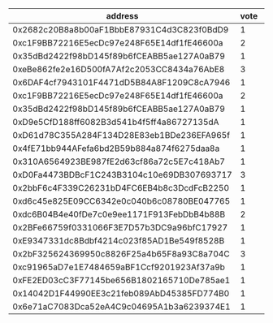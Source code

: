 address|vote|timestamp|signature
---|---|---|---
0x2682c20B8a8b00aF1BbbE87931C4d3C823f0BdD9|1|1599486827|0x4885dc2e9d7fb4f8eceac8be4aac798e7a74a52c62b3e197896bfc43ee73b944713cb863370bf0de6a2e72e2bb7b49832d4c7f512598c7b1272f777cf0c4637e1b
0xc1F9BB72216E5ecDc97e248F65E14df1fE46600a|2|1599487265|0x0336501ef68367f3a5063620fd24784ebb56b2da6b04a44161520718a93ba9a66030a3d5efdd2a68852588a996eb1f60349e01df925cf2427d58dbc1ffe2d4c61c
0x35dBd2422f98bD145f89b6fCEABB5ae127A0aB79|1|1599487300|0x86a98f1691969826b1ea71f7453536236657fcca1d42f79e511f3e7f688298bb779230b2ed2a3ee0abd5729aa8ed36d9f67282bdc7984572bd1ba4683537a2921c
0xeBe862fe2e16D500fA7Af2c2053CC8434a76AbE8|3|1599488535|0xd66ab01736bdcba75cc044d32c7af3e23d653d1f6267fe36d76134873db447e94d1d1564ec2f9b981d3ab5945fa33ad9a78e7a71c60470588c23939933e274e01b
0x6DAF4cf7943101F4471dD5B84A8F1209C8cA7946|1|1599491670|0xd5c220caf467cdb54be7b76211eb59873236ec9aa32579eb589652d9548471ba47bc6c5230884c1c6ce6476042407323b14c156a0560df8d92048018aea3e2e91b
0xc1F9BB72216E5ecDc97e248F65E14df1fE46600a|2|1599492075|0x7dc4e98234834e457c02cb7c4958c9f5d1d9231129b450121c89400253930f6d3b35cf1c537f93be5866a691d5662384f36d206a8a0ec022893a4425963b31f11c
0x35dBd2422f98bD145f89b6fCEABB5ae127A0aB79|1|1599492095|0x5b8a041419fd4a38f5202d5bb32efcab59573e7707ceb24a98d4b2baab771762512f0c023097e0fcf90f1a37637303fbef35cfefdddd9267c8c771743cc357031c
0xD9e5CfD188ff6082B3d541b4f5ff4a86727135dA|1|1599492382|0xa76b12e94a1b539b7d8685c5002cdef6de4f054d4d1b8b9c69e0d5d9262adf5a0ed92b5872d2b6f280d3766ff15ee642dc3198768ac1cb3f522493e4b081930f1b
0xD61d78C355A284F134D28E83eb1BDe236EFA965f|1|1599492473|0x9d709f6c056bd955a18eaddda47cb5b2713c4f6726b849573d4eee517c46c83d1cd2d11423c03f7eff63959a7f43976a62ca572fe3197aba50c87491836ad1cf1b
0x4fE71bb944AFefa6bd2B59b884a874f6275daa8a|1|1599492568|0x673c6316d97dbb1f6aad4d94dc0f574178e7ceac8f35d2dfa6265727d7a1c9f505688429e301aa5db6ff3e4da808274a3d86cec5b4cb2c05959bb9df556317d71b
0x310A6564923BE987fE2d63cf86a72c5E7c418Ab7|1|1599492632|0x5524d2f9710093571a110d0f133076be44564907d095d8344661097eba0594a76135debe549428bd3e77f133945f50f1b97e241999b0f64c1a74315876dd3a0a1b
0xD0Fa4473BDBcF1C243B3104c10e69DB307693717|3|1599492981|0xeca7650c059b90fed8a29b75bb56b6fe9bfbec1ffac657eccf9efa3d2b83862467e02583061de8198ccbe2b67bb54c5104e1689f36ea90c12c16b28367a0115a1b
0x2bbF6c4F339C26231bD4FC6EB4b8c3DcdFcB2250|1|1599493050|0x343217730d9697c06a4163955c4ad23aa64e1555e4611c5b64efe9c633361d6d44f7a0ea0670b3269097a609ff93ba197f1867472e4e0a06b9da9c8e20671f9d1c
0xd6c45e825E09CC6342e0c040b6c08780BE047765|1|1599493296|0xfc7b4f217c0fbd2dab8354220646405ff129f692dbcebaa1c87354eee2b9943d46c1a70b33214ffedee919a320a26029d40070780eeecc39c165e3bef8607e431c
0xdc6B04B4e40fDe7c0e9ee1171F913FebDbB4b88B|2|1599493382|0x3822328268f20a59db89ff9509888df0bfe75417afde2851b7608166520e32fa0ee93fb13c9dd31013fa44d618d781d8f3fa90c7c9daa600265e1ccaf7f0d4111b
0x2BFe66759f0331066F3E7D57b3DC9a96bfC17927|1|1599493390|0x5314368f9dd85b829b944a6909816a62243c611eb50d8ac9120149342568819475ba53d81eed898950b78b47e5c04b293399d2c9bc4b0040760e9a9a587fef101b
0xE9347331dc8Bdbf4214c023f85AD1Be549f8528B|1|1599493430|0xf0d1722739d1ce0f5a23ac3a05fc810089edf9ee7627068ea39f459d86450b205f2a8610b2e33a6a8b69282f252b03ebf280a05f1ab5bbcac3ac6ccee19f37551b
0x2bF325624369950c8826F25a4b65F8a93C8a704C|3|1599493687|0xbe4223af3b3d83847ea28fab8ba711173145f2ad44303f9ef815f823a5a5ae07260c93c788460ce218e623e6dd1105d6580f795c685b7d790331118ef623b8091c
0xc91965aD7e1E7484659aBF1Ccf9201923Af37a9b|1|1599493683|0x7786d59f3847e1cfc823a21d225c396634c0f17312ad2f8cc3588b235813a2c74f379b64d3ddc3661c3b691299c7dd29e0afda37108dc00f10be2ccb5fbd2e751c
0xFE2ED03cC3F77145be656B1802165710De785ae1|1|1599493821|0x4eb0cf6ff875d5501f7aa7f98b3785b9cae51f8e1544a30cf0961ca6b91b271d5f7a39c63496e276820c238763e353721e32e876e22ab144aa47dbefd6d990a31b
0x14042D1F44990EE3c21feb089AbD45385FD774B0|1|1599493871|0x611b2954481593a5010ff456bd1c8fb81106a55efff80771f9e5ae705794bd1653dd9de3f51db89d458e308008615dd357afbc25d68d4210fdb1da2a1a56f91a1b
0x6e71aC7083Dca52eA4C9c04695A1b3a6239374E1|1|1599494618|0x6900ba906cbc27093f3aa3aeff15e2577f6296bdf658751ee67887646f8eb0d229d131a867fae2928e42684a6c9e1d0459a683c05d57f46c4a822d33902190991c
